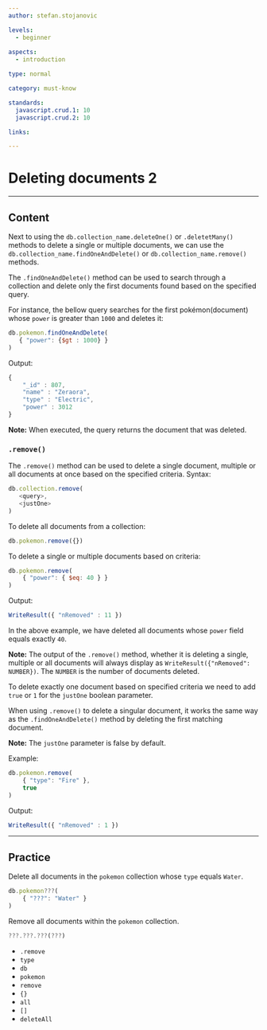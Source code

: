 ```yaml
---
author: stefan.stojanovic

levels:
  - beginner
  
aspects:
  - introduction

type: normal

category: must-know

standards: 
  javascript.crud.1: 10
  javascript.crud.2: 10

links:

---
```

# Deleting documents 2
---
## Content

Next to using the `db.collection_name.deleteOne()` or `.deletetMany()` methods to delete a single or multiple documents, we can use the `db.collection_name.findOneAndDelete()` or `db.collection_name.remove()` methods.

The `.findOneAndDelete()` method can be used to search through a collection and delete only the first documents found based on the specified query. 

For instance, the bellow query searches for the first pokémon(document) whose `power` is greater than `1000` and deletes it:
```javascript
db.pokemon.findOneAndDelete(
   { "power": {$gt : 1000} }
)

```
Output:
```javascript
{
	"_id" : 807,
	"name" : "Zeraora",
	"type" : "Electric",
	"power" : 3012
}
```

**Note:** When executed, the query returns the document that was deleted.

### `.remove()`

The `.remove()` method can be used to delete a single document, multiple or all documents at once based on the specified criteria.
Syntax:
```javascript
db.collection.remove(
   <query>,
   <justOne>
)
```

To delete all documents from a collection:
```javascript
db.pokemon.remove({})
```

To delete a single or multiple documents based on criteria:
```javascript
db.pokemon.remove( 
	{ "power": { $eq: 40 } } 
)
```
Output:
```javascript
WriteResult({ "nRemoved" : 11 })
```

In the above example, we have deleted all documents whose `power` field equals exactly `40`.

**Note:** The output of the `.remove()` method, whether it is deleting a single, multiple or all documents will always display as `WriteResult({"nRemoved": NUMBER})`. The `NUMBER` is the number of documents deleted.

To delete exactly one document based on specified criteria we need to add `true` or `1` for the `justOne` boolean parameter.

When using `.remove()` to delete a singular document, it works the same way as the `.findOneAndDelete()` method by deleting the first matching document.

**Note:** The `justOne` parameter is false by default.

Example:
```javascript
db.pokemon.remove( 
	{ "type": "Fire" },
	true 
)
```
Output:
```javascript
WriteResult({ "nRemoved" : 1 })
```

---
## Practice

Delete all documents in the `pokemon` collection whose `type` equals `Water`.
```javascript
db.pokemon???( 
	{ "???": "Water" } 
)
```

Remove all documents within the `pokemon` collection.
```javascript
???.???.???(???)
```

* `.remove`
* `type`
* `db`
* `pokemon`
* `remove`
* `{}`
* `all`
* `[]`
* `deleteAll`
